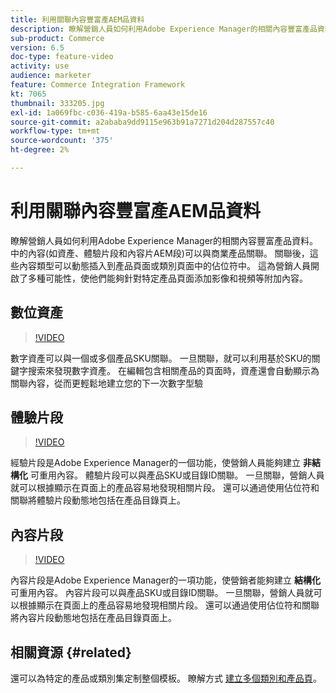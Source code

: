 ```yaml
---
title: 利用關聯內容豐富產AEM品資料
description: 瞭解營銷人員如何利用Adobe Experience Manager的相關內容豐富產品資料。 內容(如中的資產和體驗AEM片段)可與商業產品關聯。 關聯後，這些內容類型可以動態插入到產品頁面或類別頁面中的佔位符中。 這為營銷人員開啟了多種可能性，使他們能夠針對特定產品頁面添加影像和視頻等附加內容。
sub-product: Commerce
version: 6.5
doc-type: feature-video
activity: use
audience: marketer
feature: Commerce Integration Framework
kt: 7065
thumbnail: 333205.jpg
exl-id: 1a069fbc-c036-419a-b585-6aa43e15de16
source-git-commit: a2ababa9dd9115e963b91a7271d204d287557c40
workflow-type: tm+mt
source-wordcount: '375'
ht-degree: 2%

---
```


# 利用關聯內容豐富產AEM品資料

瞭解營銷人員如何利用Adobe Experience Manager的相關內容豐富產品資料。 中的內容(如資產、體驗片段和內容片AEM段)可以與商業產品關聯。 關聯後，這些內容類型可以動態插入到產品頁面或類別頁面中的佔位符中。 這為營銷人員開啟了多種可能性，使他們能夠針對特定產品頁面添加影像和視頻等附加內容。

## 數位資產

>[!VIDEO](https://video.tv.adobe.com/v/339121/?quality=12&learn=on)

數字資產可以與一個或多個產品SKU關聯。 一旦關聯，就可以利用基於SKU的關鍵字搜索來發現數字資產。 在編輯包含相關產品的頁面時，資產還會自動顯示為關聯內容，從而更輕鬆地建立您的下一次數字型驗

## 體驗片段

>[!VIDEO](https://video.tv.adobe.com/v/333205/?quality=12&learn=on)

經驗片段是Adobe Experience Manager的一個功能，使營銷人員能夠建立 **非結構化** 可重用內容。 體驗片段可以與產品SKU或目錄ID關聯。 一旦關聯，營銷人員就可以根據顯示在頁面上的產品容易地發現相關片段。 還可以通過使用佔位符和關聯將體驗片段動態地包括在產品目錄頁上。

## 內容片段

>[!VIDEO](https://video.tv.adobe.com/v/339182/?quality=12&learn=on)

內容片段是Adobe Experience Manager的一項功能，使營銷者能夠建立 **結構化** 可重用內容。 內容片段可以與產品SKU或目錄ID關聯。 一旦關聯，營銷人員就可以根據顯示在頁面上的產品容易地發現相關片段。 還可以通過使用佔位符和關聯將內容片段動態地包括在產品目錄頁面上。

## 相關資源 {#related}

還可以為特定的產品或類別集定制整個模板。 瞭解方式 [建立多個類別和產品頁](/help/commerce/cif/configuring/multi-template-usage.md)。
